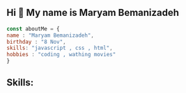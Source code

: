
<h2>Hi 👋 My name is Maryam Bemanizadeh</h2>


```javascript
const aboutMe = {
name : "Maryam Bemanizadeh",
birthday : "8 Nov",
skills: "javascript , css , html",
hobbies : "coding , wathing movies"
}

```
<h2>Skills:</h2>


<!--
**Marybemani17/Marybemani17** is a ✨ _special_ ✨ repository because its `README.md` (this file) appears on your GitHub profile.

Here are some ideas to get you started:

- 🔭 I’m currently working on ...
- 🌱 I’m currently learning ...
- 👯 I’m looking to collaborate on ...
- 🤔 I’m looking for help with ...
- 💬 Ask me about ...
- 📫 How to reach me: ...
- 😄 Pronouns: ...
- ⚡ Fun fact: ...
-->
